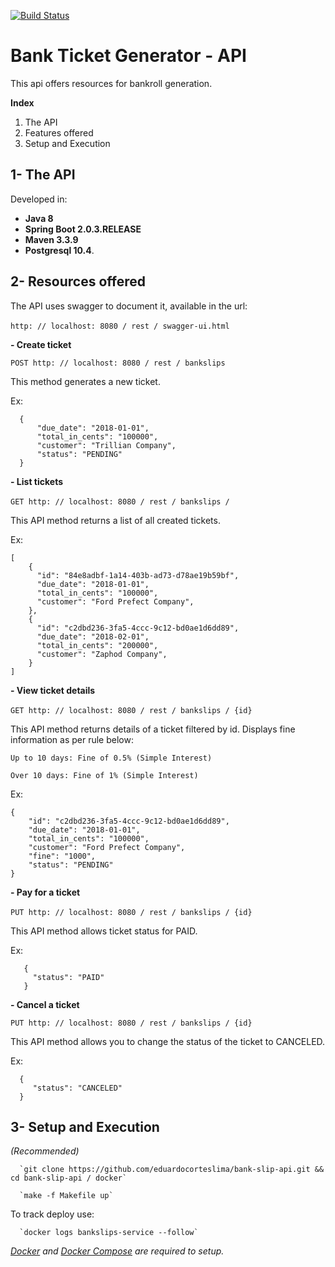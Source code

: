 [![Build Status](https://travis-ci.org/eduardocorteslima/bank-slip-api.svg?branch=master)](https://travis-ci.org/eduardocorteslima/bank-slip-api)



# Bank Ticket Generator - API #

This api offers resources for bankroll generation.

**Index**
1. The API
2. Features offered
3. Setup and Execution
 
## 1- The API

Developed in:

- **Java 8**
- **Spring Boot 2.0.3.RELEASE**
- **Maven 3.3.9**
- **Postgresql 10.4**.

## 2- Resources offered
The API uses swagger to document it, available in the url:

`http: // localhost: 8080 / rest / swagger-ui.html`
  

**- Create ticket**

`POST http: // localhost: 8080 / rest / bankslips`


This method generates a new ticket.

Ex:

      {
          "due_date": "2018-01-01",
          "total_in_cents": "100000",
          "customer": "Trillian Company",
          "status": "PENDING"
      }

**- List tickets**
 

`GET http: // localhost: 8080 / rest / bankslips /`
 

This API method returns a list of all created tickets.

Ex:

    [
        {
          "id": "84e8adbf-1a14-403b-ad73-d78ae19b59bf",
          "due_date": "2018-01-01",
          "total_in_cents": "100000",
          "customer": "Ford Prefect Company",
        },
        {
          "id": "c2dbd236-3fa5-4ccc-9c12-bd0ae1d6dd89",
          "due_date": "2018-02-01",
          "total_in_cents": "200000",
          "customer": "Zaphod Company",
        }
    ]

**- View ticket details**

`GET http: // localhost: 8080 / rest / bankslips / {id}`
 

This API method returns details of a ticket filtered by id. Displays fine information as per rule below:


`Up to 10 days: Fine of 0.5% (Simple Interest)`


`Over 10 days: Fine of 1% (Simple Interest)`


Ex:

    {
        "id": "c2dbd236-3fa5-4ccc-9c12-bd0ae1d6dd89",
        "due_date": "2018-01-01",
        "total_in_cents": "100000",
        "customer": "Ford Prefect Company",
        "fine": "1000",
        "status": "PENDING"
    }

**- Pay for a ticket**


`PUT http: // localhost: 8080 / rest / bankslips / {id}`
 

This API method allows ticket status for PAID.


Ex:

       {
         "status": "PAID"
       }

**- Cancel a ticket**


`PUT http: // localhost: 8080 / rest / bankslips / {id}`


This API method allows you to change the status of the ticket to CANCELED.


Ex:

      {
         "status": "CANCELED"
      }

## 3- Setup and Execution

*(Recommended)*

    
      `git clone https://github.com/eduardocorteslima/bank-slip-api.git && cd bank-slip-api / docker`

      `make -f Makefile up`


To track deploy use:

      `docker logs bankslips-service --follow`


*[Docker](https://docs.docker.com/install/) and [Docker Compose](https://docs.docker.com/compose/install/) are required to setup.*
